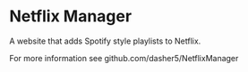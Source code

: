 # Netflix Manager #
A website that adds Spotify style playlists to Netflix.


For more information see github.com/dasher5/NetflixManager
